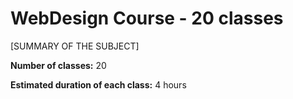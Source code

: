 # WebDesign Course - 20 classes

[SUMMARY OF THE SUBJECT]

**Number of classes:** 20

**Estimated duration of each class:** 4 hours
